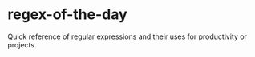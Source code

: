 # regex-of-the-day
Quick reference of regular expressions and their uses for productivity or projects.
